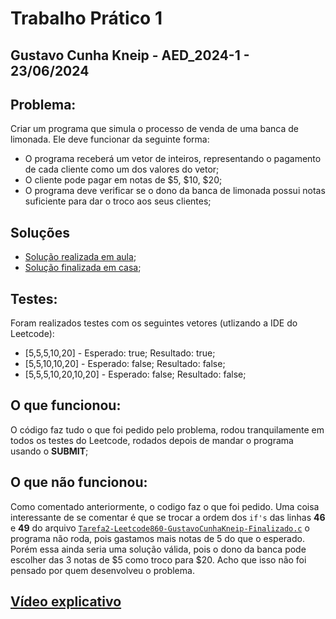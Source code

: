 # Trabalho Prático 1
## Gustavo Cunha Kneip - AED_2024-1 - 23/06/2024
## Problema:
Criar um programa que simula o processo de venda de uma banca de limonada. Ele deve funcionar da seguinte forma:
 - O programa receberá um vetor de inteiros, representando o pagamento de cada cliente como um dos valores do vetor;
 - O cliente pode pagar em notas de $5, $10, $20;
 - O programa deve verificar se o dono da banca de limonada possui notas suficiente para dar o troco aos seus clientes;
## Soluções
- [Solução realizada em aula](./CodigoEmAula/Tarefa2-Leetcode860-GustavoCunhaKneip.c);
- [Solução finalizada em casa](./CodigoFinalizado/Tarefa2-Leetcode860-GustavoCunhaKneip-Finalizado.c);
## Testes:
Foram realizados testes com os seguintes vetores (utlizando a IDE do Leetcode):
- [5,5,5,10,20] - Esperado: true; Resultado: true;
- [5,5,10,10,20] - Esperado: false; Resultado: false;
- [5,5,5,10,20,10,20] - Esperado: false; Resultado: false;
## O que funcionou:
O código faz tudo o que foi pedido pelo problema, rodou tranquilamente em todos os testes do Leetcode, rodados depois de mandar o programa usando o **SUBMIT**;
## O que não funcionou:
Como comentado anteriormente, o codigo faz o que foi pedido. Uma coisa interessante de se comentar é que se trocar a ordem dos `if's` das linhas **46** e **49** do arquivo 
[`Tarefa2-Leetcode860-GustavoCunhaKneip-Finalizado.c`](./CodigoFinalizado/Tarefa2-Leetcode860-GustavoCunhaKneip-Finalizado.c) o programa não roda, pois gastamos mais notas de 5
do que o esperado. Porém essa ainda seria uma solução válida, pois o dono da banca pode escolher das 3 notas de $5 como troco para $20. Acho que isso não foi pensado por quem desenvolveu o problema.
## [Vídeo explicativo](https://youtu.be/eDySrfGXwfk)
